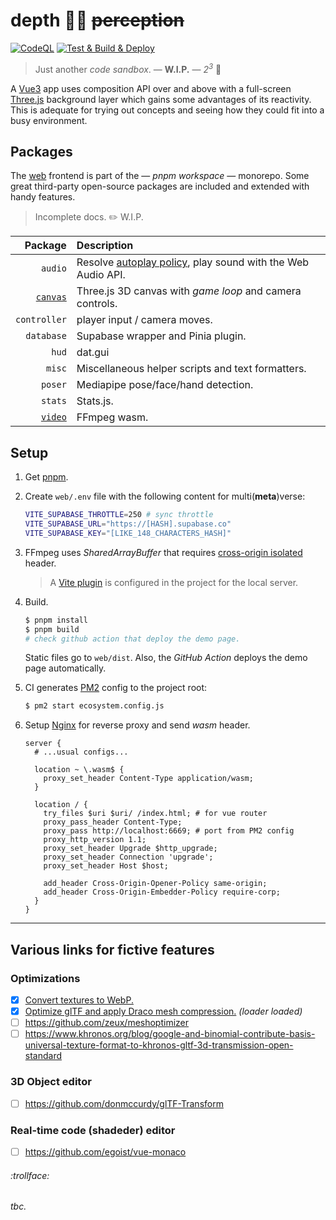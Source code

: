 # depth 🧘‍♀️ ~~perception~~

[![CodeQL](https://github.com/SubZtep/depth/actions/workflows/codeql-analysis.yml/badge.svg)](https://github.com/SubZtep/depth/actions/workflows/codeql-analysis.yml)
[![Test & Build & Deploy](https://github.com/SubZtep/depth/actions/workflows/deploy.yml/badge.svg)](https://github.com/SubZtep/depth/actions/workflows/deploy.yml)

> Just another _code sandbox_. — **W.I.P.** — _2<sup>3</sup>_ :balloon:

A [Vue3](https://v3.vuejs.org/api/sfc-script-setup.html) app uses composition API over and above with a full-screen [Three.js](https://threejs.org/) background layer which gains some advantages of its reactivity. This is adequate for trying out concepts and seeing how they could fit into a busy environment.

## Packages

The [web](./web#readme) frontend is part of the — _pnpm workspace_ — monorepo. Some great third-party open-source packages are included and extended with handy features.

> Incomplete docs. :pencil2: W.I.P.

|                            Package | Description                                                                                                         |
| ---------------------------------: | :------------------------------------------------------------------------------------------------------------------ |
|                            `audio` | Resolve [autoplay policy](https://developer.chrome.com/blog/autoplay/#webaudio), play sound with the Web Audio API. |
| [`canvas`](packages/canvas#readme) | Three.js 3D canvas with _game loop_ and camera controls.                                                            |
|                       `controller` | player input / camera moves.                                                                                        |
|                         `database` | Supabase wrapper and Pinia plugin.                                                                                  |
|                              `hud` | dat.gui                                                                                                             |
|                             `misc` | Miscellaneous helper scripts and text formatters.                                                                   |
|                            `poser` | Mediapipe pose/face/hand detection.                                                                                 |
|                            `stats` | Stats.js.                                                                                                           |
|   [`video`](packages/video#readme) | FFmpeg wasm.                                                                                                        |

## Setup

1. Get [pnpm](https://pnpm.io/installation).

2. Create `web/.env` file with the following content for multi(**meta**)verse:

   ```sh
   VITE_SUPABASE_THROTTLE=250 # sync throttle
   VITE_SUPABASE_URL="https://[HASH].supabase.co"
   VITE_SUPABASE_KEY="[LIKE_148_CHARACTERS_HASH]"
   ```

3. FFmpeg uses _SharedArrayBuffer_ that requires [cross-origin isolated](https://developer.chrome.com/blog/enabling-shared-array-buffer/) header.

   > A [Vite plugin](https://github.com/chaosprint/vite-plugin-cross-origin-isolation) is configured in the project for the local server.

4. Build.

   ```sh
   $ pnpm install
   $ pnpm build
   # check github action that deploy the demo page.
   ```

   Static files go to `web/dist`. Also, the _GitHub Action_ deploys the demo page automatically.

5. CI generates [PM2](https://pm2.keymetrics.io/docs/usage/quick-start/) config to the project root:

   ```sh
   $ pm2 start ecosystem.config.js
   ```

6. Setup [Nginx](https://docs.nginx.com/nginx/admin-guide/web-server/reverse-proxy/) for reverse proxy and send _wasm_ header.

   ```nginx
   server {
     # ...usual configs...

     location ~ \.wasm$ {
       proxy_set_header Content-Type application/wasm;
     }

     location / {
       try_files $uri $uri/ /index.html; # for vue router
       proxy_pass_header Content-Type;
       proxy_pass http://localhost:6669; # port from PM2 config
       proxy_http_version 1.1;
       proxy_set_header Upgrade $http_upgrade;
       proxy_set_header Connection 'upgrade';
       proxy_set_header Host $host;

       add_header Cross-Origin-Opener-Policy same-origin;
       add_header Cross-Origin-Embedder-Policy require-corp;
     }
   }
   ```

---

## Various links for fictive features

### Optimizations

- [x] [Convert textures to WebP.](https://developers.google.com/speed/webp/docs/using)
- [x] [Optimize glTF and apply Draco mesh compression.](https://github.com/CesiumGS/gltf-pipeline) _(loader loaded)_
- [ ] https://github.com/zeux/meshoptimizer
- [ ] https://www.khronos.org/blog/google-and-binomial-contribute-basis-universal-texture-format-to-khronos-gltf-3d-transmission-open-standard

### 3D Object editor

- [ ] https://github.com/donmccurdy/glTF-Transform

### Real-time code (shadeder) editor

- [ ] https://github.com/egoist/vue-monaco

###### :trollface:

_tbc._
